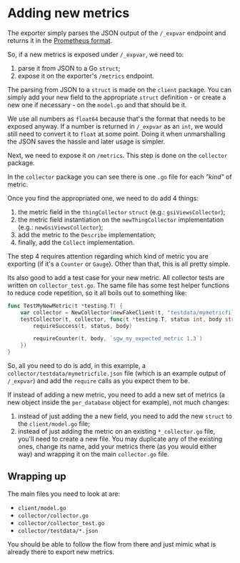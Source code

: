 # Adding new metrics

The exporter simply parses the JSON output of the `/_expvar` endpoint and
returns it in the [Prometheus format](https://prometheus.io/docs/instrumenting/exposition_formats/).

So, if a new metrics is exposed under `/_expvar`, we need to:

1. parse it from JSON to a Go `struct`;
2. expose it on the exporter's `/metrics` endpoint.

The parsing from JSON to a `struct` is made on the `client` package. You
can simply add your new field to the appropriate `struct` definition - or create
a new one if necessary - on the `model.go` and that should be it.

We use all numbers as `float64` because that's the format that needs to be
exposed anyway. If a number is returned in `/_expvar` as an `int`, we would
still need to convert it to `float` at some point. Doing it when unmarshalling
the JSON saves the hassle and later usage is simpler.

Next, we need to expose it on `/metrics`. This step is done on the `collector`
package.

In the `collector` package you can see there is one `.go` file for each _"kind"_
of metric.

Once you find the appropriated one, we need to do add 4 things:

1. the metric field in the `thingCollector` `struct` (e.g.: `gsiViewsCollector`);
2. the metric field instantiation on the `newThingCollector`
implementation (e.g.: `newGsiViewsCollector`);
3. add the metric to the `Describe` implementation;
4. finally, add the `Collect` implementation.

The step 4 requires attention regarding which kind of metric you are exporting
(if it's a `Counter` or `Gauge`). Other than that, this is all pretty simple.

Its also good to add a test case for your new metric. All collector tests
are written on `collector_test.go`. The same file has some test helper functions
to reduce code repetition, so it all boils out to something like:

```go
func TestMyNewMetric(t *testing.T) {
	var collector = NewCollector(newFakeClient(t, "testdata/mymetricfile.json", nil))
	testCollector(t, collector, func(t *testing.T, status int, body string) {
		requireSuccess(t, status, body)

		requireCounter(t, body, `sgw_my_expected_metric 1.3`)
	})
}
```

So, all you need to do is add, in this example, a
`collector/testdata/mymetricfile.json` file (which is an example output of
`/_expvar`) and add the `require` calls as you expect them to be.

If instead of adding a new metric, you need to add a new set of metrics (a
new object inside the `per_database` object for example), not much changes:

1. instead of just adding the a new field, you need to add the new `struct` to
the `client/model.go` file;
2. instead of just adding the metric on an existing `*_collector.go` file,
you'll need to create a new file. You may duplicate any of the existing ones,
change its name, add your metrics there (as you would either way) and wrapping
it on the main `collector.go` file.

## Wrapping up

The main files you need to look at are:

- `client/model.go`
- `collector/collector.go`
- `collector/collector_test.go`
- `collector/testdata/*.json`

You should be able to follow the flow from there and just mimic what is already
there to export new metrics.
